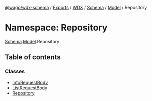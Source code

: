 [@wago/wdx-schema](../README.md) / [Exports](../modules.md) / [WDX](WDX.md) / [Schema](WDX.Schema.md) / [Model](WDX.Schema.Model.md) / Repository

# Namespace: Repository

[Schema](WDX.Schema.md).[Model](WDX.Schema.Model.md).Repository

## Table of contents

### Classes

- [InfoRequestBody](../classes/WDX.Schema.Model.Repository.InfoRequestBody.md)
- [ListRequestBody](../classes/WDX.Schema.Model.Repository.ListRequestBody.md)
- [Repository](../classes/WDX.Schema.Model.Repository.Repository.md)
